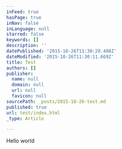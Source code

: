 ```yaml
---
inFeed: true
hasPage: true
inNav: false
inLanguage: null
starred: false
keywords: []
description: ''
datePublished: '2015-10-26T11:30:28.408Z'
dateModified: '2015-10-26T11:30:11.669Z'
title: Test
authors: []
publisher:
  name: null
  domain: null
  url: null
  favicon: null
sourcePath: _posts/2015-10-26-test.md
published: true
url: test/index.html
_type: Article

---
```

Hello world